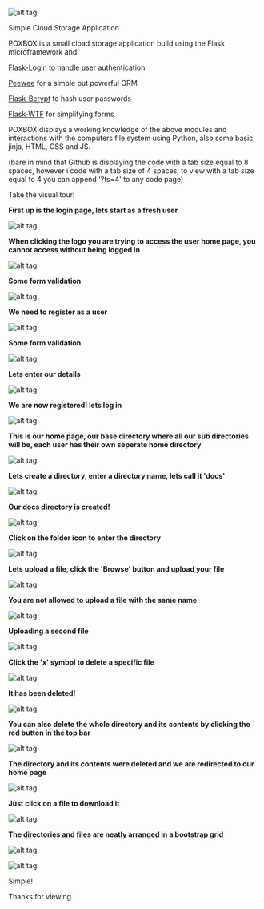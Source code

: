 
![alt tag](https://raw.githubusercontent.com/ThriceGood/poxbox/master/pictures/poxbox.png)

Simple Cloud Storage Application 

POXBOX is a small cload storage application build using the Flask microframework and:

[Flask-Login](https://flask-login.readthedocs.org/en/latest/) to handle user authentication

[Peewee](http://flask-peewee.readthedocs.org/en/latest/index.html) for a simple but powerful ORM

[Flask-Bcrypt](http://flask-bcrypt.readthedocs.org/en/latest/) to hash user passwords

[Flask-WTF](https://flask-wtf.readthedocs.org/en/latest/) for simplifying forms


POXBOX displays a working knowledge of the above modules and interactions with the computers file system using Python, also some basic jinja, HTML, CSS and JS.

(bare in mind that Github is displaying the code with a tab size equal to 8 spaces, however i code with a tab size of 4 spaces, to view with a tab size equal to 4 you can append '?ts=4' to any code page)

Take the visual tour!

**First up is the login page, lets start as a fresh user**

![alt tag](https://raw.githubusercontent.com/ThriceGood/poxbox/master/pictures/1.png)

**When clicking the logo you are trying to access the user home page, you cannot access without being logged in**

![alt tag](https://raw.githubusercontent.com/ThriceGood/poxbox/master/pictures/2.png)

**Some form validation**

![alt tag](https://raw.githubusercontent.com/ThriceGood/poxbox/master/pictures/3.png)

**We need to register as a user**

![alt tag](https://raw.githubusercontent.com/ThriceGood/poxbox/master/pictures/4.png)

**Some form validation**

![alt tag](https://raw.githubusercontent.com/ThriceGood/poxbox/master/pictures/5.png)

**Lets enter our details**

![alt tag](https://raw.githubusercontent.com/ThriceGood/poxbox/master/pictures/6.png)

**We are now registered! lets log in**

![alt tag](https://raw.githubusercontent.com/ThriceGood/poxbox/master/pictures/7.png)

**This is our home page, our base directory where all our sub directories will be, each user has their own seperate home directory**

![alt tag](https://raw.githubusercontent.com/ThriceGood/poxbox/master/pictures/8.png)

**Lets create a directory, enter a directory name, lets call it 'docs'**

![alt tag](https://raw.githubusercontent.com/ThriceGood/poxbox/master/pictures/9.png)

**Our docs directory is created!**

![alt tag](https://raw.githubusercontent.com/ThriceGood/poxbox/master/pictures/10.png)

**Click on the folder icon to enter the directory**

![alt tag](https://raw.githubusercontent.com/ThriceGood/poxbox/master/pictures/11.png)

**Lets upload a file, click the 'Browse' button and upload your file**

![alt tag](https://raw.githubusercontent.com/ThriceGood/poxbox/master/pictures/12.png)

**You are not allowed to upload a file with the same name**

![alt tag](https://raw.githubusercontent.com/ThriceGood/poxbox/master/pictures/13.png)

**Uploading a second file**

![alt tag](https://raw.githubusercontent.com/ThriceGood/poxbox/master/pictures/14.png)

**Click the 'x' symbol to delete a specific file**

![alt tag](https://raw.githubusercontent.com/ThriceGood/poxbox/master/pictures/15.png)

**It has been deleted!**

![alt tag](https://raw.githubusercontent.com/ThriceGood/poxbox/master/pictures/16.png)

**You can also delete the whole directory and its contents by clicking the red button in the top bar**

![alt tag](https://raw.githubusercontent.com/ThriceGood/poxbox/master/pictures/17.png)

**The directory and its contents were deleted and we are redirected to our home page**

![alt tag](https://raw.githubusercontent.com/ThriceGood/poxbox/master/pictures/18.png)

**Just click on a file to download it**

![alt tag](https://raw.githubusercontent.com/ThriceGood/poxbox/master/pictures/21.png)

**The directories and files are neatly arranged in a bootstrap grid**

![alt tag](https://raw.githubusercontent.com/ThriceGood/poxbox/master/pictures/19.png)

![alt tag](https://raw.githubusercontent.com/ThriceGood/poxbox/master/pictures/20.png)


Simple!

Thanks for viewing


















